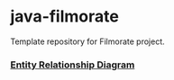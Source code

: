 # java-filmorate
Template repository for Filmorate project.

### [Entity Relationship Diagram](src/main/resources/ER_filmorate.png)
